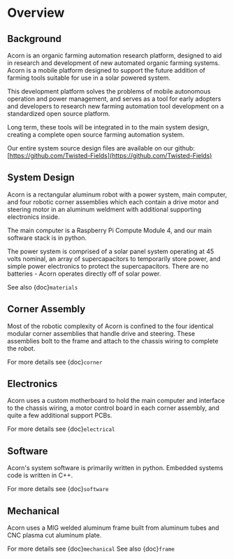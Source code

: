 # Overview

## Background

Acorn is an organic farming automation research platform, designed to aid in
research and development of new automated organic farming systems. Acorn is a
mobile platform designed to support the future addition of farming tools
suitable for use in a solar powered system.

This development platform solves the problems of mobile autonomous operation
and power management, and serves as a tool for early adopters and developers
to research new farming automation tool development on a standardized open
source platform.

Long term, these tools will be integrated in to the main system design, creating
a complete open source farming automation system.

Our entire system source design files are available on our github:
[https://github.com/Twisted-Fields](https://github.com/Twisted-Fields)

## System Design

Acorn is a rectangular aluminum robot with a power system, main computer, and
four robotic corner assemblies which each contain a drive motor and steering
motor in an aluminum weldment with additional supporting electronics inside.

The main computer is a Raspberry Pi Compute Module 4, and our main software
stack is in python.

The power system is comprised of a solar panel system operating at 45 volts
nominal, an array of supercapacitors to temporarily store power, and simple
power electronics to protect the supercapacitors. There are no batteries -
Acorn operates directly off of solar power.

See also {doc}`materials`

## Corner Assembly

Most of the robotic complexity of Acorn is confined to the four identical
modular corner assemblies that handle drive and steering. These assemblies
bolt to the frame and attach to the chassis wiring to complete the robot.

For more details see {doc}`corner`

## Electronics

Acorn uses a custom motherboard to hold the main computer and interface to the
chassis wiring, a motor control board in each corner assembly, and quite a few
additional support PCBs.

For more details see {doc}`electrical`

## Software

Acorn's system software is primarily written in python. Embedded systems
code is written in C++.

For more details see {doc}`software`

## Mechanical

Acorn uses a MIG welded aluminum frame built from aluminum tubes and CNC plasma
cut aluminum plate.

For more details see {doc}`mechanical`
See also {doc}`frame`
